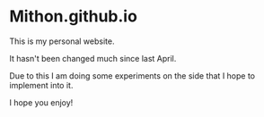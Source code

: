 Mithon.github.io
================

This is my personal website.

It hasn't been changed much since last April.

Due to this I am doing some experiments on the side that I hope to implement into it.

I hope you enjoy!
